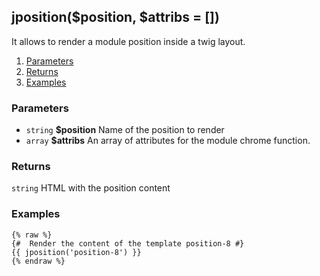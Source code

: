 ## jposition($position, $attribs = [])

It allows to render a module position inside a twig layout.  

1. [Parameters](#parameters)
1. [Returns](#returns)
2. [Examples](#examples)

### Parameters <a id="parameters"></a>

* `string`  **$position**  Name of the position to render
* `array`   **$attribs**   An array of attributes for the module chrome function.

### Returns <a id="returns"></a>

`string`  HTML with the position content

### Examples <a id="examples"></a>

```twig
{% raw %}
{#  Render the content of the template position-8 #}
{{ jposition('position-8') }}
{% endraw %}
```

